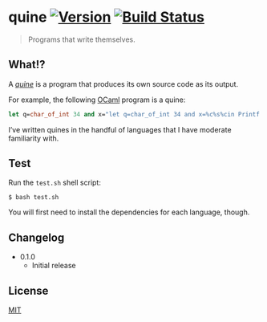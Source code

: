 # quine [![Version](https://img.shields.io/badge/version-v0.0.0-orange.svg?style=flat)](https://github.com/yuanqing/quine/releases) [![Build Status](https://img.shields.io/travis/yuanqing/quine.svg?branch=master&style=flat)](https://travis-ci.org/yuanqing/quine)

> Programs that write themselves.

## What!?

A [*quine*](http://en.wikipedia.org/wiki/Quine_%28computing%29) is a program that produces its own source code as its output.

For example, the following [OCaml](https://ocaml.org) program is a quine:

```ocaml
let q=char_of_int 34 and x="let q=char_of_int 34 and x=%c%s%cin Printf.printf%c%s%cq x q q x q"in Printf.printf"let q=char_of_int 34 and x=%c%s%cin Printf.printf%c%s%cq x q q x q"q x q q x q
```

I&rsquo;ve written quines in the handful of languages that I have moderate familiarity with.

## Test

Run the `test.sh` shell script:

```
$ bash test.sh
```

You will first need to install the dependencies for each language, though.

## Changelog

- 0.1.0
  - Initial release

## License

[MIT](https://github.com/yuanqing/quine/blob/master/LICENSE)

